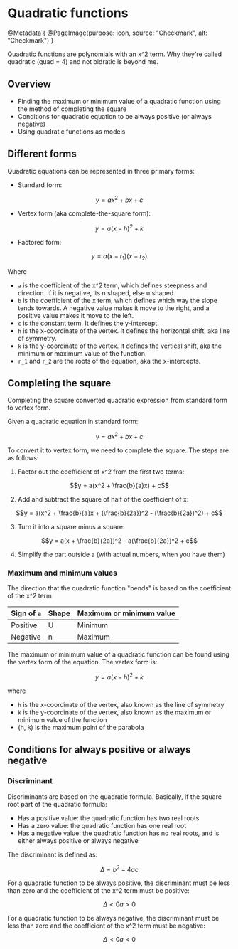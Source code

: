 # Quadratic functions

@Metadata {
    @PageImage(purpose: icon, source: "Checkmark", alt: "Checkmark")
}

Quadratic functions are polynomials with an x^2 term. Why they're called quadratic (quad = 4) and not bidratic is beyond me.

## Overview

- Finding the maximum or minimum value of a quadratic function using the method of completing the square
- Conditions for quadratic equation to be always positive (or always negative)
- Using quadratic functions as models

## Different forms

Quadratic equations can be represented in three primary forms:
- Standard form: 
```math
y = ax^2 + bx + c
```

- Vertex form (aka complete-the-square form):
```math
y = a(x-h)^2 + k
```

- Factored form:
```math
y = a(x-r_1)(x-r_2)
```

Where
- `a` is the coefficient of the x^2 term, which defines steepness and direction. If it is negative, its n shaped, 
else u shaped.
- `b` is the coefficient of the x term, which defines which way the slope tends towards. A negative value makes it move to the right, and a positive value makes it move to the left.
- `c` is the constant term. It defines the y-intercept.
- `h` is the x-coordinate of the vertex. It defines the horizontal shift, aka line of symmetry.
- `k` is the y-coordinate of the vertex. It defines the vertical shift, aka the minimum or maximum value of the function.
- `r_1` and `r_2` are the roots of the equation, aka the x-intercepts.

## Completing the square

Completing the square converted quadratic expression from standard form to vertex form.

Given a quadratic equation in standard form:
```math
y = ax^2 + bx + c
```

To convert it to vertex form, we need to complete the square. The steps are as follows:
1. Factor out the coefficient of x^2 from the first two terms:
```math
y = a(x^2 + \frac{b}{a}x) + c
```
2. Add and subtract the square of half of the coefficient of x:
```math
y = a(x^2 + \frac{b}{a}x + (\frac{b}{2a})^2 - (\frac{b}{2a})^2) + c
```
3. Turn it into a square minus a square:
```math
y = a(x + \frac{b}{2a})^2 - a(\frac{b}{2a})^2 + c
```
4. Simplify the part outside a (with actual numbers, when you have them)

### Maximum and minimum values

The direction that the quadratic function "bends" is based on the coefficient of the x^2 term

| Sign of `a` | Shape | Maximum or minimum value |
|-------------|-------|--------------------------|
| Positive    | U     | Minimum                  |
| Negative    | n     | Maximum                  |

The maximum or minimum value of a quadratic function can be found using the vertex form of the equation. The vertex form is:
```math
y = a(x-h)^2 + k
```
where
- `h` is the x-coordinate of the vertex, also known as the line of symmetry
- `k` is the y-coordinate of the vertex, also known as the maximum or minimum value of the function
- (h, k) is the maximum point of the parabola

## Conditions for always positive or always negative

### Discriminant

Discriminants are based on the quadratic formula. Basically, if the square root part of the quadratic formula:
- Has a positive value: the quadratic function has two real roots
- Has a zero value: the quadratic function has one real root
- Has a negative value: the quadratic function has no real roots, and is either always positive or always negative

The discriminant is defined as:
```math
\Delta = b^2 - 4ac
```

For a quadratic function to be always positive, the discriminant must be less than zero and the coefficient of the x^2 term must be positive:
```math
\Delta < 0
a > 0
```

For a quadratic function to be always negative, the discriminant must be less than zero and the coefficient of the x^2 term must be negative:
```math
\Delta < 0
a < 0
```
